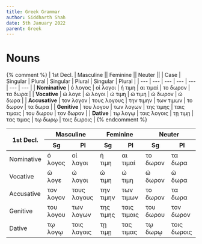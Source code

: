 ```yaml
---
title: Greek Grammar
author: Siddharth Shah
date: 5th January 2022
parent: Greek
---
```


# Nouns

{% comment %}
| 1st Decl.      |       Masculine        ||       Feminine         ||        Neuter          ||
| Case           | Singular  | Plural      | Singular  | Plural      | Singular  | Plural        |
| ---            | ---       | ---         | ---       | ---         | ---       | ---           |
| **Nominative** | ό λογος   | οί λογοι    | ή τιμη    | αι τιμαί    | το δωρον  | τα δωρα       |
| **Vocative**   | ώ λογε    | ώ λογοι     | ώ τιμη    | ώ τιμη      | ώ δωρον   | ώ δωρα        |
| **Accusative** | τον λογον | τους λογους | την τιμην | των τιμων   | το δωρον  | τα δωρα       |
| **Genitive**   | του λογου | των λογων   | της τιμης | ταις τιμαις | του δωρου | τον δωρον     |
| **Dative**     | τῳ λογῳ   | τοις λογοις | τῃ τιμῃ   | τας τιμας   | τῳ δωρῳ   | τοις δωροις   |
{% endcomment %}

<table><thead><tr><th rowspan="2">1st Decl.</th><th colspan="2">Masculine</th><th colspan="2">Feminine</th><th colspan="2">Neuter</th></tr><tr><th>Sg</th><th>Pl</th><th>Sg</th><th>Pl</th><th>Sg</th><th>Pl</th></tr></thead><tbody><tr><td>Nominative</td><td>ό λογος</td><td>οί λογοι</td><td>ή τιμη</td><td>αι τιμαί</td><td>το δωρον</td><td>τα δωρα</td></tr><tr><td>Vocative</td><td>ώ λογε</td><td>ώ λογοι</td><td>ώ τιμη</td><td>ώ τιμη</td><td>ώ δωρον</td><td>ώ δωρα</td></tr><tr><td>Accusative</td><td>τον λογον</td><td>τους λογους</td><td>την τιμην</td><td>των τιμων</td><td>το δωρον</td><td>τα δωρα</td></tr><tr><td>Genitive</td><td>του λογου</td><td>των λογων</td><td>της τιμης</td><td>ταις τιμαις</td><td>του δωρου</td><td>τον δωρον</td></tr><tr><td>Dative</td><td>τῳ λογῳ</td><td>τοις λογοις</td><td>τῃ τιμῃ</td><td>τας τιμας</td><td>τῳ δωρῳ</td><td>τοις δωροις</td></tr></tbody></table>
